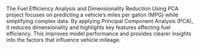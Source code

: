 The Fuel Efficiency Analysis and Dimensionality Reduction Using PCA project focuses on predicting a vehicle’s miles per gallon (MPG) while simplifying complex data. By applying Principal Component Analysis (PCA), it reduces dimensionality and highlights key features affecting fuel efficiency. This improves model performance and provides clearer insights into the factors that influence vehicle mileage. 
